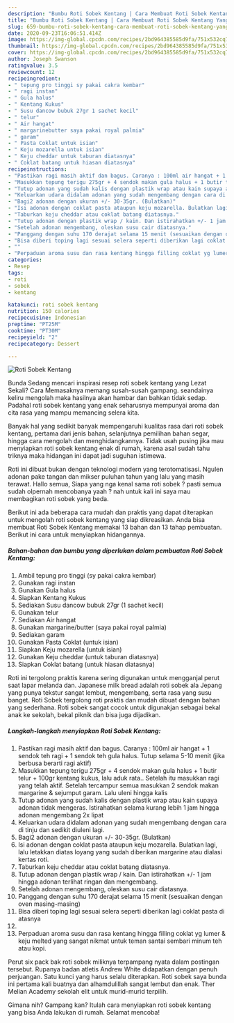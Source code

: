 ```yaml
---
description: "Bumbu Roti Sobek Kentang | Cara Membuat Roti Sobek Kentang Yang Lezat"
title: "Bumbu Roti Sobek Kentang | Cara Membuat Roti Sobek Kentang Yang Lezat"
slug: 659-bumbu-roti-sobek-kentang-cara-membuat-roti-sobek-kentang-yang-lezat
date: 2020-09-23T16:06:51.414Z
image: https://img-global.cpcdn.com/recipes/2bd964385585d9fa/751x532cq70/roti-sobek-kentang-foto-resep-utama.jpg
thumbnail: https://img-global.cpcdn.com/recipes/2bd964385585d9fa/751x532cq70/roti-sobek-kentang-foto-resep-utama.jpg
cover: https://img-global.cpcdn.com/recipes/2bd964385585d9fa/751x532cq70/roti-sobek-kentang-foto-resep-utama.jpg
author: Joseph Swanson
ratingvalue: 3.5
reviewcount: 12
recipeingredient:
- " tepung pro tinggi sy pakai cakra kembar"
- " ragi instan"
- " Gula halus"
- " Kentang Kukus"
- " Susu dancow bubuk 27gr 1 sachet kecil"
- " telur"
- " Air hangat"
- " margarinebutter saya pakai royal palmia"
- " garam"
- " Pasta Coklat untuk isian"
- " Keju mozarella untuk isian"
- " Keju cheddar untuk taburan diatasnya"
- " Coklat batang untuk hiasan diatasnya"
recipeinstructions:
- "Pastikan ragi masih aktif dan bagus. Caranya : 100ml air hangat + 1 sendok teh ragi + 1 sendok teh gula halus. Tutup selama 5-10 menit (jika berbusa berarti ragi aktif)"
- "Masukkan tepung terigu 275gr + 4 sendok makan gula halus + 1 butir telur + 100gr kentang kukus, lalu aduk rata.. Setelah itu masukkan ragi yang telah aktif. Setelah tercampur semua masukkan 2 sendok makan margarine &amp; sejumput garam. Lalu uleni hingga kalis"
- "Tutup adonan yang sudah kalis dengan plastik wrap atau kain supaya adonan tidak mengeras. Istirahatkan selama kurang lebih 1 jam hingga adonan mengembang 2x lipat"
- "Keluarkan udara didalam adonan yang sudah mengembang dengan cara di tinju dan sedikit diuleni lagi."
- "Bagi2 adonan dengan ukuran +/- 30-35gr. (Bulatkan)"
- "Isi adonan dengan coklat pasta ataupun keju mozarella. Bulatkan lagi, lalu letakkan diatas loyang yang sudah diberikan margarine atau dialasi kertas roti."
- "Taburkan keju cheddar atau coklat batang diatasnya."
- "Tutup adonan dengan plastik wrap / kain. Dan istirahatkan +/- 1 jam hingga adonan terlihat ringan dan mengembang."
- "Setelah adonan mengembang, oleskan susu cair diatasnya."
- "Panggang dengan suhu 170 derajat selama 15 menit (sesuaikan dengan oven masing-masing)"
- "Bisa diberi toping lagi sesuai selera seperti diberikan lagi coklat pasta di atasnya"
- ""
- "Perpaduan aroma susu dan rasa kentang hingga filling coklat yg lumer &amp; keju melted yang sangat nikmat untuk teman santai sembari minum teh atau kopi."
categories:
- Resep
tags:
- roti
- sobek
- kentang

katakunci: roti sobek kentang 
nutrition: 150 calories
recipecuisine: Indonesian
preptime: "PT25M"
cooktime: "PT30M"
recipeyield: "2"
recipecategory: Dessert

---
```



![Roti Sobek Kentang](https://img-global.cpcdn.com/recipes/2bd964385585d9fa/751x532cq70/roti-sobek-kentang-foto-resep-utama.jpg)

Bunda Sedang mencari inspirasi resep roti sobek kentang yang Lezat Sekali? Cara Memasaknya memang susah-susah gampang. seandainya keliru mengolah maka hasilnya akan hambar dan bahkan tidak sedap. Padahal roti sobek kentang yang enak seharusnya mempunyai aroma dan cita rasa yang mampu memancing selera kita.

Banyak hal yang sedikit banyak mempengaruhi kualitas rasa dari roti sobek kentang, pertama dari jenis bahan, selanjutnya pemilihan bahan segar, hingga cara mengolah dan menghidangkannya. Tidak usah pusing jika mau menyiapkan roti sobek kentang enak di rumah, karena asal sudah tahu triknya maka hidangan ini dapat jadi suguhan istimewa.

Roti ini dibuat bukan dengan teknologi modern yang terotomatisasi. Ngulen adonan pake tangan dan mikser puluhan tahun yang lalu yang masih terawat. Hallo semua, Siapa yang nga kenal sama roti sobek ? pasti semua sudah olpernah mencobanya yaah ? nah untuk kali ini saya mau membagikan roti sobek yang beda.


Berikut ini ada beberapa cara mudah dan praktis yang dapat diterapkan untuk mengolah roti sobek kentang yang siap dikreasikan. Anda bisa membuat Roti Sobek Kentang memakai 13 bahan dan 13 tahap pembuatan. Berikut ini cara untuk menyiapkan hidangannya.

<!--inarticleads1-->

##### Bahan-bahan dan bumbu yang diperlukan dalam pembuatan Roti Sobek Kentang:

1. Ambil  tepung pro tinggi (sy pakai cakra kembar)
1. Gunakan  ragi instan
1. Gunakan  Gula halus
1. Siapkan  Kentang Kukus
1. Sediakan  Susu dancow bubuk 27gr (1 sachet kecil)
1. Gunakan  telur
1. Sediakan  Air hangat
1. Gunakan  margarine/butter (saya pakai royal palmia)
1. Sediakan  garam
1. Gunakan  Pasta Coklat (untuk isian)
1. Siapkan  Keju mozarella (untuk isian)
1. Gunakan  Keju cheddar (untuk taburan diatasnya)
1. Siapkan  Coklat batang (untuk hiasan diatasnya)


Roti ini tergolong praktis karena sering digunakan untuk mengganjal perut saat lapar melanda dan. Japanese milk bread adalah roti sobek ala Jepang yang punya tekstur sangat lembut, mengembang, serta rasa yang susu banget. Roti Sobek tergolong roti praktis dan mudah dibuat dengan bahan yang sederhana. Roti sobek sangat cocok untuk digunakjan sebagai bekal anak ke sekolah, bekal piknik dan bisa juga dijadikan. 

<!--inarticleads2-->

##### Langkah-langkah menyiapkan Roti Sobek Kentang:

1. Pastikan ragi masih aktif dan bagus. Caranya : 100ml air hangat + 1 sendok teh ragi + 1 sendok teh gula halus. Tutup selama 5-10 menit (jika berbusa berarti ragi aktif)
1. Masukkan tepung terigu 275gr + 4 sendok makan gula halus + 1 butir telur + 100gr kentang kukus, lalu aduk rata.. Setelah itu masukkan ragi yang telah aktif. Setelah tercampur semua masukkan 2 sendok makan margarine &amp; sejumput garam. Lalu uleni hingga kalis
1. Tutup adonan yang sudah kalis dengan plastik wrap atau kain supaya adonan tidak mengeras. Istirahatkan selama kurang lebih 1 jam hingga adonan mengembang 2x lipat
1. Keluarkan udara didalam adonan yang sudah mengembang dengan cara di tinju dan sedikit diuleni lagi.
1. Bagi2 adonan dengan ukuran +/- 30-35gr. (Bulatkan)
1. Isi adonan dengan coklat pasta ataupun keju mozarella. Bulatkan lagi, lalu letakkan diatas loyang yang sudah diberikan margarine atau dialasi kertas roti.
1. Taburkan keju cheddar atau coklat batang diatasnya.
1. Tutup adonan dengan plastik wrap / kain. Dan istirahatkan +/- 1 jam hingga adonan terlihat ringan dan mengembang.
1. Setelah adonan mengembang, oleskan susu cair diatasnya.
1. Panggang dengan suhu 170 derajat selama 15 menit (sesuaikan dengan oven masing-masing)
1. Bisa diberi toping lagi sesuai selera seperti diberikan lagi coklat pasta di atasnya
1. 
1. Perpaduan aroma susu dan rasa kentang hingga filling coklat yg lumer &amp; keju melted yang sangat nikmat untuk teman santai sembari minum teh atau kopi.


Perut six pack bak roti sobek miliknya terpampang nyata dalam postingan tersebut. Rupanya badan atletis Andrew White didapatkan dengan penuh perjuangan. Satu kunci yang harus selalu diterapkan. Roti sobek saya bunda ini pertama kali buatnya dan alhamdulillah sangat lembut dan enak. Ther Melian Academy sekolah elit untuk murid-murid terpilih. 

Gimana nih? Gampang kan? Itulah cara menyiapkan roti sobek kentang yang bisa Anda lakukan di rumah. Selamat mencoba!
